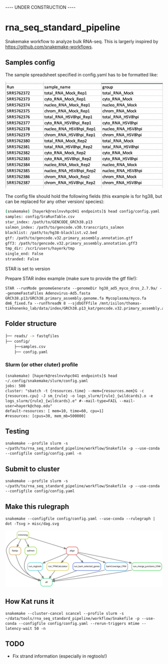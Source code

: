 ---- UNDER CONSTRUCTION ----


# rna_seq_standard_pipeline

Snakemake workflow to analyze bulk RNA-seq. This is largerly inspired by https://github.com/snakemake-workflows.

## Samples config 

The sample spreadsheet specified in config.yaml has to be formatted like:

![example spreadsheet](misc/example_sample_table.png)

The config file should hold the following fields (this example is for hg38, but can be replaced for any other version/ species):

```bash
(snakemake) [hayerk@reslnvvhpc041 endpoints]$ head config/config.yaml
samples: config/SraRunTable.csv
star_index: /path/to/GENCODE_GRCh38.p13
salmon_index: /path/to/gencode.v30.transcripts_salmon
blacklist: /path/to/hg38-blacklist.v2.bed
gtf: /path/to/gencode.v32.primary_assembly.annotation.gtf
gff3: /path/to/gencode.v32.primary_assembly.annotation.gff3
tmp_dir: /scr1/users/hayerk/tmp
single_end: False
stranded: False
```

STAR is set to version 

Prepare STAR index example (make sure to provide the gtf file!):

    STAR --runMode genomeGenerate --genomeDir hg38_ad5_myco_dros_2.7.9a/ --genomeFastaFiles Adenovirus-Ad5.fasta GRCh38.p13/GRCh38.primary_assembly.genome.fa Mycoplasma/myco.fa dm6_fixed.fa --runThreadN 8 --sjdbGTFfile /mnt/isilon/thomas-tikhonenko_lab/data/index/GRCh38.p13_kat/gencode.v32.primary_assembly.annotation.gtf

## Folder structure

```bash
├── reads/ -> fastqfiles
├── config/
	├──samples.csv
	├── config.yaml
```

 ### Slurm (or other cluter) profile

    (snakemake) [hayerk@reslnvvhpc041 endpoints]$ head ~/.config/snakemake/slurm/config.yaml
    jobs: 500
    cluster: "sbatch -t {resources.time} --mem={resources.mem}G -c {resources.cpu} -J sm_{rule} -o logs_slurm/{rule}_{wildcards}.o -e logs_slurm/{rule}_{wildcards}.e" #--mail-type=FAIL --mail-user=hayerk@chop.edu"
    default-resources: [ mem=10, time=60, cpu=1]
    #resources: [cpus=30, mem_mb=500000]
	
## Testing 
    
    snakemake --profile slurm -s ~/path/to/rna_seq_standard_pipeline/workflow/Snakefile -p --use-conda --configfile config/config.yaml -n

## Submit to cluster

    snakemake --profile slurm -s ~/path/to/rna_seq_standard_pipeline/workflow/Snakefile -p --use-conda --configfile config/config.yaml


## Make this rulegraph

    snakemake --configfile config/config.yaml --use-conda --rulegraph | dot -Tsvg > misc/dag.svg

![example dag](misc/dag.svg)


## How Kat runs it

    snakemake --cluster-cancel scancel --profile slurm -s ~/data/tools/rna_seq_standard_pipeline/workflow/Snakefile -p --use-conda --configfile config/config.yaml --rerun-triggers mtime --latency-wait 50 -n

## TODO

- Fix strand information (especially in regtools!)

